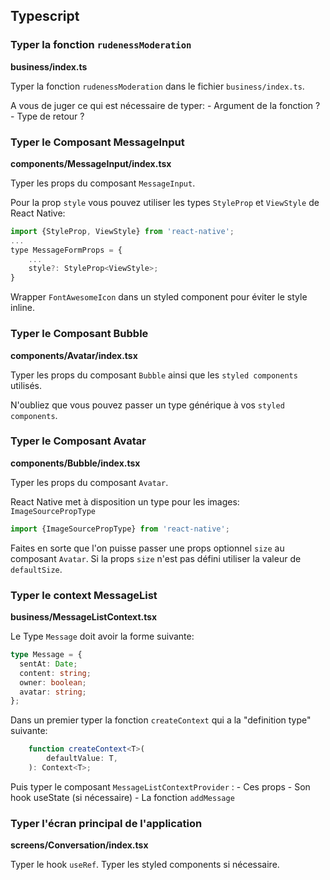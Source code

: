 ## Typescript
### Typer la fonction `rudenessModeration`
**business/index.ts**

Typer la fonction `rudenessModeration` dans le fichier `business/index.ts`.

A vous de juger ce qui est nécessaire de typer:
    - Argument de la fonction ?
    - Type de retour ?

### Typer le Composant MessageInput
**components/MessageInput/index.tsx**

Typer les props du composant `MessageInput`.

Pour la prop `style` vous pouvez utiliser les types `StyleProp` et `ViewStyle` de React Native:

```js
import {StyleProp, ViewStyle} from 'react-native';
...
type MessageFormProps = {
    ...
    style?: StyleProp<ViewStyle>;
}
```

Wrapper `FontAwesomeIcon` dans un styled component pour éviter le style inline.

### Typer le Composant Bubble
**components/Avatar/index.tsx**

Typer les props du composant `Bubble` ainsi que les `styled components` utilisés.

N'oubliez que vous pouvez passer un type générique à vos `styled components`. 

### Typer le Composant Avatar
**components/Bubble/index.tsx**

Typer les props du composant `Avatar`.

React Native met à disposition un type pour les images: `ImageSourcePropType`
```js
import {ImageSourcePropType} from 'react-native';
```

Faites en sorte que l'on puisse passer une props optionnel `size` au composant `Avatar`. Si la props `size` n'est pas défini utiliser la valeur de `defaultSize`. 

### Typer le context MessageList
**business/MessageListContext.tsx**

Le Type `Message` doit avoir la forme suivante:
```ts
type Message = {
  sentAt: Date;
  content: string;
  owner: boolean;
  avatar: string;
};
```

Dans un premier typer la fonction `createContext` qui a la "definition type" suivante:
```ts
    function createContext<T>(
        defaultValue: T,
    ): Context<T>;
```

Puis typer le composant `MessageListContextProvider` :
    - Ces props
    - Son hook useState (si nécessaire)
    - La fonction `addMessage`


### Typer l'écran principal de l'application
**screens/Conversation/index.tsx**

Typer le hook `useRef`.
Typer les styled components si nécessaire.


